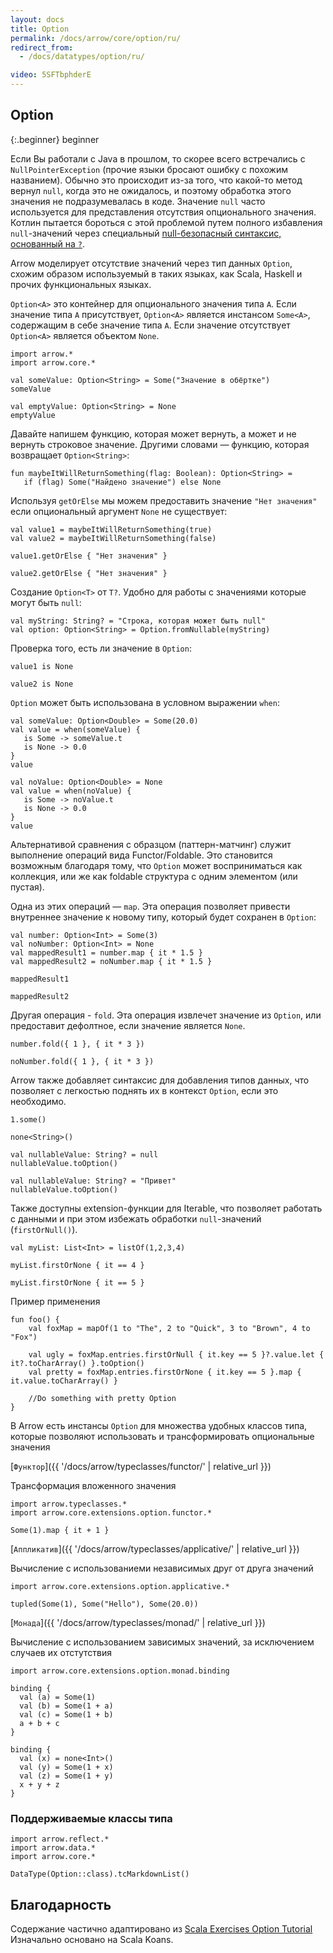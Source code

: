 ```yaml
---
layout: docs
title: Option
permalink: /docs/arrow/core/option/ru/
redirect_from:
  - /docs/datatypes/option/ru/

video: 5SFTbphderE
---
```


## Option

{:.beginner}
beginner

Если Вы работали с Java в прошлом, то скорее всего встречались с `NullPointerException` (прочие языки бросают ошибку с похожим названием). Обычно это происходит из-за того, что какой-то метод вернул `null`, когда это не ожидалось, и поэтому обработка этого значения не подразумевалась в коде. Значение `null` часто используется для представления отсутствия опционального значения.
Котлин пытается бороться с этой проблемой путем полного избавления `null`-значений через специальный [null-безопасный синтаксис,  основанный на `?`](https://kotlinlang.org/docs/reference/null-safety.html).

Arrow моделирует отсутствие значений через тип данных `Option`, схожим образом используемый в таких языках, как Scala, Haskell и прочих функциональных языках.

`Option<A>` это контейнер для опционального значения типа `A`. Если значение типа `A` присутствует, `Option<A>` является инстансом `Some<A>`, содержащим в себе значение типа `A`. Если значение отсутствует `Option<A>` является объектом `None`.

```kotlin:ank
import arrow.*
import arrow.core.*

val someValue: Option<String> = Some("Значение в обёртке")
someValue
```

```kotlin:ank
val emptyValue: Option<String> = None
emptyValue
```

Давайте напишем функцию, которая может вернуть, а может и не вернуть строковое значение. Другими словами — функцию, которая возвращает `Option<String>`:

```kotlin:ank:silent
fun maybeItWillReturnSomething(flag: Boolean): Option<String> =
   if (flag) Some("Найдено значение") else None
```

Используя `getOrElse` мы можем предоставить значение `"Нет значения"` если опциональный аргумент `None` не существует:

```kotlin:ank:silent
val value1 = maybeItWillReturnSomething(true)
val value2 = maybeItWillReturnSomething(false)
```

```kotlin:ank
value1.getOrElse { "Нет значения" }
```

```kotlin:ank
value2.getOrElse { "Нет значения" }
```

Создание `Option<T>` от `T?`. Удобно для работы с значениями которые могут быть `null`:

```kotlin:ank
val myString: String? = "Строка, которая может быть null"
val option: Option<String> = Option.fromNullable(myString)
```

Проверка того, есть ли значение в `Option`:

```kotlin:ank
value1 is None
```

```kotlin:ank
value2 is None
```

`Option` может быть использована в условном выражении `when`:

```kotlin:ank
val someValue: Option<Double> = Some(20.0)
val value = when(someValue) {
   is Some -> someValue.t
   is None -> 0.0
}
value
```

```kotlin:ank
val noValue: Option<Double> = None
val value = when(noValue) {
   is Some -> noValue.t
   is None -> 0.0
}
value
```

Альтернативой сравнения с образцом (паттерн-матчинг) служит выполнение операций вида Functor/Foldable. Это становится возможным благодаря тому, что `Option` может восприниматься как коллекция, или же как foldable структура с одним элементом (или пустая).

Одна из этих операций — `map`. Эта операция позволяет привести внутреннее значение к новому типу, который будет сохранен в `Option`:

```kotlin:ank:silent
val number: Option<Int> = Some(3)
val noNumber: Option<Int> = None
val mappedResult1 = number.map { it * 1.5 }
val mappedResult2 = noNumber.map { it * 1.5 }
```

```kotlin:ank
mappedResult1
```

```kotlin:ank
mappedResult2
```

Другая операция - `fold`. Эта операция извлечет значение из `Option`, или предоставит дефолтное, если значение является `None`.

```kotlin:ank
number.fold({ 1 }, { it * 3 })
```

```kotlin:ank
noNumber.fold({ 1 }, { it * 3 })
```

Arrow также добавляет синтаксис для добавления типов данных, что позволяет с легкостью поднять их в контекст `Option`, если это необходимо. 


```kotlin:ank
1.some()
```

```kotlin:ank
none<String>()
```

```kotlin:ank
val nullableValue: String? = null
nullableValue.toOption()
```

```kotlin:ank
val nullableValue: String? = "Привет"
nullableValue.toOption()
```

Также доступны extension-функции для Iterable, что позволяет работать с данными и при этом избежать обработки `null`-значений (`firstOrNull()`).

```kotlin:ank:silent
val myList: List<Int> = listOf(1,2,3,4)
```

```kotlin:ank
myList.firstOrNone { it == 4 }
```

```kotlin:ank
myList.firstOrNone { it == 5 }
```

Пример применения

```
fun foo() {
    val foxMap = mapOf(1 to "The", 2 to "Quick", 3 to "Brown", 4 to "Fox")

    val ugly = foxMap.entries.firstOrNull { it.key == 5 }?.value.let { it?.toCharArray() }.toOption()
    val pretty = foxMap.entries.firstOrNone { it.key == 5 }.map { it.value.toCharArray() }

    //Do something with pretty Option
}
```

В Arrow есть инстансы `Option` для множества удобных классов типа, которые позволяют использовать и трансформировать опциональные значения

[`Функтор`]({{ '/docs/arrow/typeclasses/functor/' | relative_url }})

Трансформация вложенного значения

```kotlin:ank
import arrow.typeclasses.*
import arrow.core.extensions.option.functor.*

Some(1).map { it + 1 }
```

[`Аппликатив`]({{ '/docs/arrow/typeclasses/applicative/' | relative_url }})

Вычисление с использованиеми независимых друг от друга значений

```kotlin:ank
import arrow.core.extensions.option.applicative.*

tupled(Some(1), Some("Hello"), Some(20.0))
```

[`Монада`]({{ '/docs/arrow/typeclasses/monad/' | relative_url }})

Вычисление с использованием зависимых значений, за исключением случаев их отстутствия

```kotlin:ank
import arrow.core.extensions.option.monad.binding

binding {
  val (a) = Some(1)
  val (b) = Some(1 + a)
  val (c) = Some(1 + b)
  a + b + c
}
```

```kotlin:ank
binding {
  val (x) = none<Int>()
  val (y) = Some(1 + x)
  val (z) = Some(1 + y)
  x + y + z
}
```

### Поддерживаемые классы типа

```kotlin:ank:replace
import arrow.reflect.*
import arrow.data.*
import arrow.core.*

DataType(Option::class).tcMarkdownList()
```

## Благодарность

Содержание частично адаптировано из [Scala Exercises Option Tutorial](https://www.scala-exercises.org/std_lib/options)
Изначально основано на Scala Koans.

